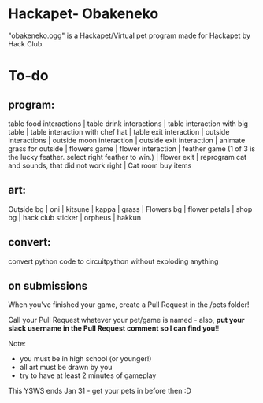# Hackapet- Obakeneko
"obakeneko.ogg" is a Hackapet/Virtual pet program made for Hackapet by Hack Club. 

# To-do
## program:
table food interactions | table drink interactions | table interaction with big table | table interaction with chef hat | table exit interaction | outside interactions | outside moon interaction | outside exit interaction | animate grass for outside | flowers game | flower interaction | feather game (1 of 3 is the lucky feather. select right feather to win.) | flower exit | reprogram cat and sounds, that did not work right | Cat room buy items

## art:
Outside bg | oni | kitsune | kappa | grass | Flowers bg | flower petals | shop bg | hack club sticker | orpheus | hakkun

## convert:
convert python code to circuitpython without exploding anything

## on submissions

When you've finished your game, create a Pull Request in the /pets folder! 

Call your Pull Request whatever your pet/game is named - also, **put your slack username in the Pull Request comment so I can find you**!!

Note:
- you must be in high school (or younger!)
- all art must be drawn by you
- try to have at least 2 minutes of gameplay

This YSWS ends Jan 31 - get your pets in before then :D
